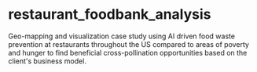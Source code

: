 # restaurant_foodbank_analysis
Geo-mapping and visualization case study using AI driven food waste prevention at restaurants throughout the US compared to areas of poverty and hunger to find beneficial cross-pollination opportunities based on the client's business model.
